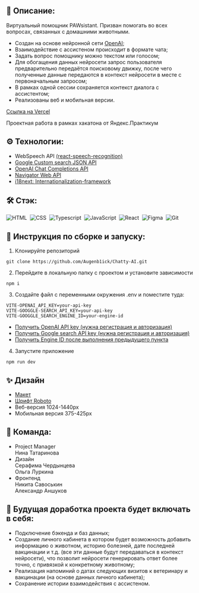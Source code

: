 ## 📖 Описание:

Виртуальный помощник PAWsistant.
Призван помогать во всех вопросах, связанных с домашними животными.

- Создан на основе нейронной сети [OpenAI](https://openai.com/);
- Взаимодействие с ассистеном происходит в формате чата;
- Задать вопрос помощнику можно текстом или голосом;
- Для обогащения данных нейросети запрос пользователя предварительно передаётся поисковому движку, после чего полученные данные передаются в контекст нейросети в месте с первоначальным запросом;
- В рамках одной сессии сохраняется контекст диалога с ассистентом;
- Реализованы веб и мобильная версии.

[Ссылка на Vercel](https://chatty-ai-gamma.vercel.app/)

Проектная работа в рамках хакатона от Яндекс.Практикум

## ⚙️ Технологии:

- WebSpeech API [(react-speech-recognition)](https://www.npmjs.com/package/react-speech-recognition)
- [Google Custom search JSON API](https://developers.google.com/custom-search/v1/overview)
- [OpenAI Chat Completions API](https://platform.openai.com/docs/guides/gpt/chat-completions-api)
- [Navigator Web API](https://developer.mozilla.org/en-US/docs/Web/API/Navigation_API)
- [i18next: Internationalization-framework](https://www.npmjs.com/package/i18next)

## 🛠️ Стэк:

![HTML](https://img.shields.io/badge/-HTML-05122A?style=flat&logo=HTML5)&nbsp;
![CSS](https://img.shields.io/badge/-CSS-05122A?style=flat&logo=CSS3&logoColor=1572B6)&nbsp;
![Typescript](https://img.shields.io/badge/-Typescript-007ACC?style=flat&logo=typescript&logoColor=white)&nbsp;
![JavaScript](https://img.shields.io/badge/-JavaScript-05122A?style=flat&logo=javascript)&nbsp;
![React](https://img.shields.io/badge/-React-05122A?style=flat&logo=react)&nbsp;
![Figma](https://img.shields.io/badge/-Figma-05122A?style=flat&logo=figma)&nbsp;
![Git](https://img.shields.io/badge/-Git-05122A?style=flat&logo=git)&nbsp;

## 🚀 Инструкция по сборке и запуску:

1. Клонируйте репозиторий

```
git clone https://github.com/Augenb1ick/Chatty-AI.git
```

2. Перейдите в локальную папку с проектом и установите зависимости

```
npm i
```

3. Создайте файл с переменными окружения .env и поместите туда:

```
VITE-OPENAI_API_KEY=your-api-key
VITE-GOOGGLE-SEARCH_API_KEY=your-api-key
VITE-GOOGGLE_SEARCH_ENGINE_ID=your-engine-id
```

- [Получить OpenAI API key (нужна регистрация и авторизация)](https://platform.openai.com/account/api-keys)
- [Получить Google search API key (нужна регистрация и авторизация)](https://developers.google.com/custom-search/v1/overview?hl=ru)
- [Получить Engine ID после выполнения предыдущего пункта](https://programmablesearchengine.google.com/controlpanel/all)

4. Запустите приложение

```
npm run dev
```

## ✨ Дизайн

- [Макет](https://www.figma.com/file/5yScbBaI5I4bB23kjTW0TM/%D0%A5%D0%B0%D0%BA%D0%B0%D1%82%D0%BE%D0%BD?node-id=159%3A46289&mode=dev)
- [Шрифт Roboto](https://fonts.google.com/specimen/Roboto)
- Веб-версия 1024-1440px
- Мобильная версия 375-425px

## 👯 Команда:

- Project Manager<br>
  Нина Татаринова
- Дизайн<br>
  Серафима Чердынцева<br>
  Ольга Луркина
- Фронтенд<br>
  Никита Савоськин<br>
  Александр Аншуков

## 🤖 Будущая доработка проекта будет включать в себя:

- Подключение бэкенда и баз данных;
- Создание личного кабинета в котором будет возможность добавить информацию о животном, историю болезней, дате последней вакцинации и т.д. (все эти данные будут передаваться в контекст нейросети), что позволит нейросети генерировать ответ более точно, с привязкой к конкретному животному;
- Реализация напоминий о датах следующих визитов к ветеринару и вакцинации (на основе данных личного кабинета);
- Сохранение истории взаимодействия с ассистеном.

